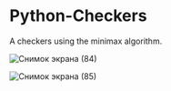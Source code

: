 # Python-Checkers
A checkers using the minimax algorithm.

![Снимок экрана (84)](https://github.com/DariaVerseau/Checkers2/assets/107678604/b6454271-7db6-461c-a567-2466b185b412)

![Снимок экрана (85)](https://github.com/DariaVerseau/Checkers2/assets/107678604/f3bd3650-678d-4611-8585-7bd750ea437c)
